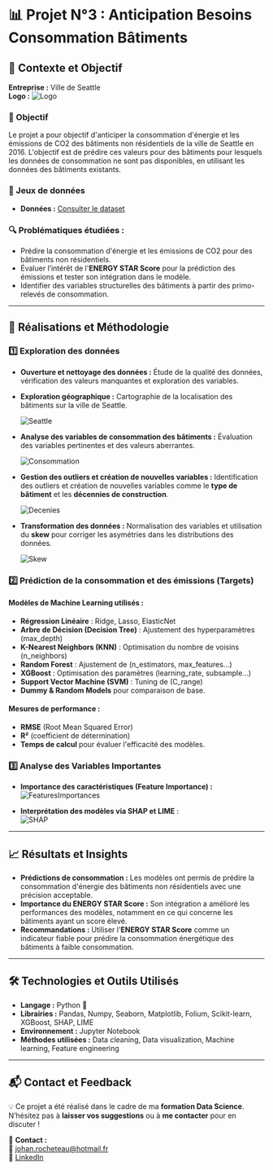 # 📊 Projet N°3 : Anticipation Besoins Consommation Bâtiments

## **📌 Contexte et Objectif**

**Entreprise :** Ville de Seattle  
**Logo :** ![Logo](PhotosReadme/LogoP3.png)

### **🎯 Objectif**  
Le projet a pour objectif d'anticiper la consommation d'énergie et les émissions de CO2 des bâtiments non résidentiels de la ville de Seattle en 2016. L'objectif est de prédire ces valeurs pour des bâtiments pour lesquels les données de consommation ne sont pas disponibles, en utilisant les données des bâtiments existants.

### **📂 Jeux de données**  
- **Données :** [Consulter le dataset](https://s3.eu-west-1.amazonaws.com/course.oc-static.com/projects/Data_Scientist_P4/2016_Building_Energy_Benchmarking.csv)

### **🔍 Problématiques étudiées :**  
- Prédire la consommation d'énergie et les émissions de CO2 pour des bâtiments non résidentiels.
- Évaluer l’intérêt de l'**ENERGY STAR Score** pour la prédiction des émissions et tester son intégration dans le modèle.
- Identifier des variables structurelles des bâtiments à partir des primo-relevés de consommation.

---

## **🚀 Réalisations et Méthodologie**

### **1️⃣ Exploration des données**  
- **Ouverture et nettoyage des données :** Étude de la qualité des données, vérification des valeurs manquantes et exploration des variables.
- **Exploration géographique :** Cartographie de la localisation des bâtiments sur la ville de Seattle.
  
  ![Seattle](PhotosReadme/Seattle.png)

- **Analyse des variables de consommation des bâtiments :** Évaluation des variables pertinentes et des valeurs aberrantes.

  ![Consommation](PhotosReadme/Consomations.png)

- **Gestion des outliers et création de nouvelles variables :** Identification des outliers et création de nouvelles variables comme le **type de bâtiment** et les **décennies de construction**.

  ![Decenies](PhotosReadme/Decenies.png)

- **Transformation des données :** Normalisation des variables et utilisation du **skew** pour corriger les asymétries dans les distributions des données.

  ![Skew](PhotosReadme/Skew.png)

### **2️⃣ Prédiction de la consommation et des émissions (Targets)**  
#### **Modèles de Machine Learning utilisés :**  
- **Régression Linéaire** : Ridge, Lasso, ElasticNet  
- **Arbre de Décision (Decision Tree)** : Ajustement des hyperparamètres (max_depth)  
- **K-Nearest Neighbors (KNN)** : Optimisation du nombre de voisins (n_neighbors)  
- **Random Forest** : Ajustement de (n_estimators, max_features...)  
- **XGBoost** : Optimisation des paramètres (learning_rate, subsample...)  
- **Support Vector Machine (SVM)** : Tuning de (C_range)  
- **Dummy & Random Models** pour comparaison de base.

#### **Mesures de performance :**  
- **RMSE** (Root Mean Squared Error)  
- **R²** (coefficient de détermination)  
- **Temps de calcul** pour évaluer l'efficacité des modèles.

### **3️⃣ Analyse des Variables Importantes**  
- **Importance des caractéristiques (Feature Importance) :**  
  ![FeaturesImportances](PhotosReadme/variablespertinantes.png)

- **Interprétation des modèles via SHAP et LIME** :  
  ![SHAP](PhotosReadme/SHAP.png)

---

## **📈 Résultats et Insights**

- **Prédictions de consommation :** Les modèles ont permis de prédire la consommation d'énergie des bâtiments non résidentiels avec une précision acceptable.
- **Importance du ENERGY STAR Score :** Son intégration a amélioré les performances des modèles, notamment en ce qui concerne les bâtiments ayant un score élevé.
- **Recommandations :** Utiliser l'**ENERGY STAR Score** comme un indicateur fiable pour prédire la consommation énergétique des bâtiments à faible consommation.

---

## **🛠️ Technologies et Outils Utilisés**

- **Langage :** Python 🐍
- **Librairies :** Pandas, Numpy, Seaborn, Matplotlib, Folium, Scikit-learn, XGBoost, SHAP, LIME
- **Environnement :** Jupyter Notebook
- **Méthodes utilisées :** Data cleaning, Data visualization, Machine learning, Feature engineering

---

## **📬 Contact et Feedback**

💡 Ce projet a été réalisé dans le cadre de ma **formation Data Science**. N’hésitez pas à **laisser vos suggestions** ou à **me contacter** pour en discuter !  

📩 **Contact :**  
📧 [johan.rocheteau@hotmail.fr](mailto:johan.rocheteau@hotmail.fr)  
🔗 [LinkedIn](https://www.linkedin.com/in/johan-rocheteau)
